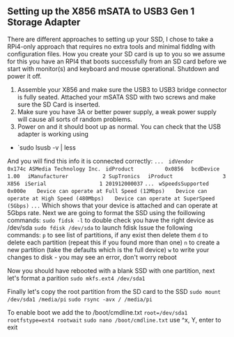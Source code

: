 Setting up the X856 mSATA to USB3 Gen 1 Storage Adapter
-------------------------------------------------------

There are different approaches to setting up your SSD,  I chose to take a RPi4-only approach that requires no extra tools and minimal fiddlng with configuration files.  How you create your SD card is up to you so we assume for this you have an RPI4 that boots successfully from an SD card before we start with monitor(s) and keyboard and mouse operational.  Shutdown and power it off.

1.  Assemble your X856 and make sure the USB3 to USB3 bridge connector is fully seated. Attached your mSATA SSD with two screws and make sure the SD Card is inserted.
2. Make sure you have 3A or better power supply, a weak power supply will cause all sorts of random problems.
3. Power on and it should boot up as normal.  You can check that the USB adapter is working using 

- `sudo lsusb -v | less

And you will find this info it is connected correctly:
`...`
` idVendor           0x174c ASMedia Technology Inc.`
`  idProduct          0x0856 `
`  bcdDevice            1.00`
`  iManufacturer           2 SupTronics`
`  iProduct                3 X856`
`  iSerial                 1 201912000037 `
`...`
` wSpeedsSupported   0x000e`
`   Device can operate at Full Speed (12Mbps)`
`   Device can operate at High Speed (480Mbps)`
`   Device can operate at SuperSpeed (5Gbps)`
`...`
Which shows that your device is attached and can operate at 5Gbps rate.  Next we are going to format the SSD using the foillowing commands:
`sudo fidsk -l`  to double check you have the right device as /dev/sda
`sudo fdisk /dev/sda`  to launch fdisk
Issue the following commands:
`p`  to see list of partitions, if any exist then delete them
`d`  to delete each partition (repeat this if you found more than one)
`n`  to create a new partition (take the defaults which is the full device)
`w`  to write your changes to disk - you may see an error, don't worry reboot

Now you should have rebooted with a blank SSD with one partition, next let's format a parition
`sudo mkfs.ext4 /dev/sda1`

Finally let's copy the root partition from the SD card to the SSD
`sudo mount /dev/sda1 /media/pi`
`sudo rsync -avx / /media/pi`

To enable boot we add the  to /boot/cmdline.txt `root=/dev/sda1 rootfstype=ext4 rootwait`
`sudo nano /boot/cmdline.txt`  use ^x, Y, enter to exit


